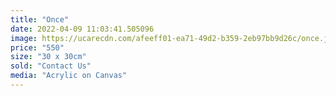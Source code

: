 ```yaml
---
title: "Once"
date: 2022-04-09 11:03:41.505096
image: https://ucarecdn.com/afeeff01-ea71-49d2-b359-2eb97bb9d26c/once.jpg
price: "550"
size: "30 x 30cm"
sold: "Contact Us"
media: "Acrylic on Canvas"
---
```


